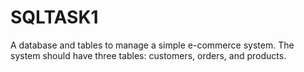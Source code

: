# SQLTASK1
A database and tables to manage a simple e-commerce system.  The system should have three tables: customers, orders, and products.
